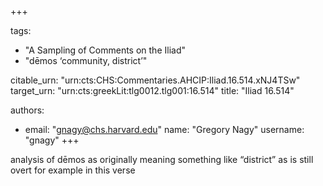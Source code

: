 +++

tags:
- "A Sampling of Comments on the Iliad"
- "dēmos ‘community, district’"

citable_urn: "urn:cts:CHS:Commentaries.AHCIP:Iliad.16.514.xNJ4TSw"
target_urn: "urn:cts:greekLit:tlg0012.tlg001:16.514"
title: "Iliad 16.514"

authors:
- email: "gnagy@chs.harvard.edu"
  name: "Gregory Nagy"
  username: "gnagy"
+++

<p>analysis of dēmos as originally meaning something like “district” as is still overt for example in this verse</p>